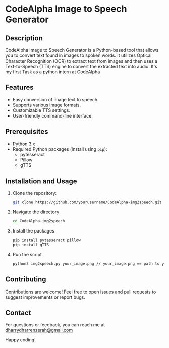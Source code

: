 # CodeAlpha Image to Speech Generator

## Description

CodeAlpha Image to Speech Generator is a Python-based tool that allows you to convert text found in images to spoken words. It utilizes Optical Character Recognition (OCR) to extract text from images and then uses a Text-to-Speech (TTS) engine to convert the extracted text into audio. It's my first Task as a python intern at CodeAlpha

## Features

- Easy conversion of image text to speech.
- Supports various image formats.
- Customizable TTS settings.
- User-friendly command-line interface.

## Prerequisites

- Python 3.x
- Required Python packages (install using `pip`):
  - pytesseract
  - Pillow
  - gTTS

## Installation and Usage

1. Clone the repository:

   ```bash
   git clone https://github.com/yourusername/CodeAlpha-img2speech.git

2. Navigate the directory

   ```bash
   cd CodeAlpha-img2speech

2. Install the packages

   ```bash
   pip install pytesseract pillow
   pip install gTTS

4. Run the script

   ```bash
   python3 img2speech.py your_image.png // your_image.png == path to your image you want to convert

## Contributing
Contributions are welcome! Feel free to open issues and pull requests to suggest improvements or report bugs.

## Contact
For questions or feedback, you can reach me at dharrydharrenzerah@gmail.com

Happy coding!
